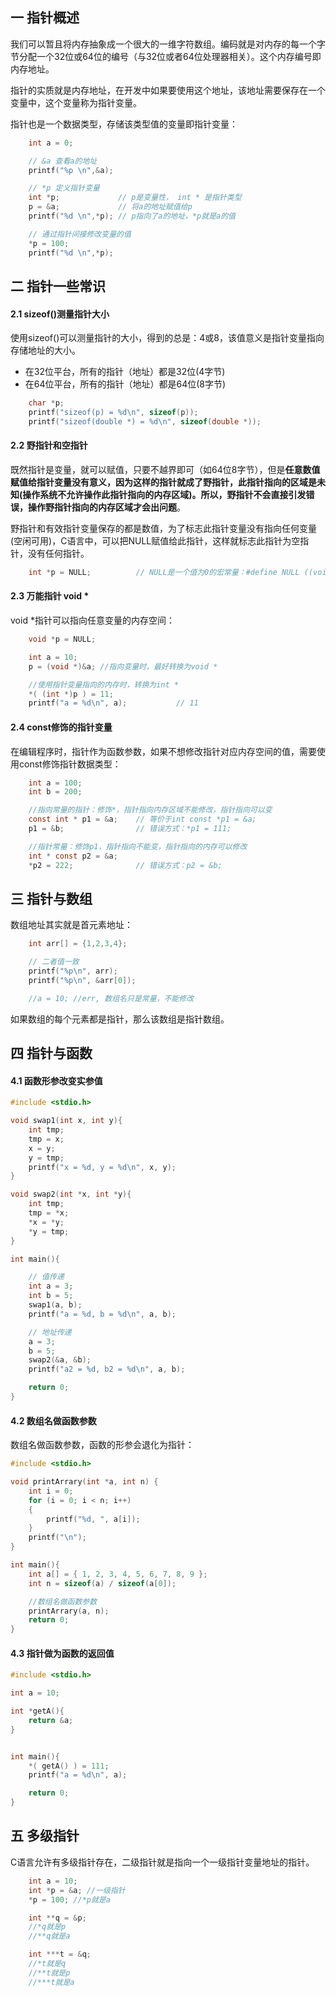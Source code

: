## 一 指针概述

我们可以暂且将内存抽象成一个很大的一维字符数组。编码就是对内存的每一个字节分配一个32位或64位的编号（与32位或者64位处理器相关）。这个内存编号即内存地址。  

指针的实质就是内存地址，在开发中如果要使用这个地址，该地址需要保存在一个变量中，这个变量称为指针变量。  

指针也是一个数据类型，存储该类型值的变量即指针变量：
```c
    int a = 0;

    // &a 查看a的地址
    printf("%p \n",&a);    

    // *p 定义指针变量
    int *p;             // p是变量性， int * 是指针类型
    p = &a;             // 将a的地址赋值给p
    printf("%d \n",*p); // p指向了a的地址，*p就是a的值

    // 通过指针间接修改变量的值
    *p = 100;
    printf("%d \n",*p); 
```

## 二 指针一些常识

#### 2.1 sizeof()测量指针大小

使用sizeof()可以测量指针的大小，得到的总是：4或8，该值意义是指针变量指向存储地址的大小。
- 在32位平台，所有的指针（地址）都是32位(4字节)
- 在64位平台，所有的指针（地址）都是64位(8字节)

```c
    char *p;
    printf("sizeof(p) = %d\n", sizeof(p));
    printf("sizeof(double *) = %d\n", sizeof(double *));
```

#### 2.2 野指针和空指针

既然指针是变量，就可以赋值，只要不越界即可（如64位8字节），但是**任意数值赋值给指针变量没有意义，因为这样的指针就成了野指针，此指针指向的区域是未知(操作系统不允许操作此指针指向的内存区域)。所以，野指针不会直接引发错误，操作野指针指向的内存区域才会出问题**。  

野指针和有效指针变量保存的都是数值，为了标志此指针变量没有指向任何变量(空闲可用)，C语言中，可以把NULL赋值给此指针，这样就标志此指针为空指针，没有任何指针。  

```c
    int *p = NULL;          // NULL是一个值为0的宏常量：#define NULL ((void *)0)
```

#### 2.3 万能指针 void *

void *指针可以指向任意变量的内存空间：
```c
	void *p = NULL;

	int a = 10;
	p = (void *)&a; //指向变量时，最好转换为void *

	//使用指针变量指向的内存时，转换为int *
	*( (int *)p ) = 11;
	printf("a = %d\n", a);           // 11
```

#### 2.4 const修饰的指针变量

在编辑程序时，指针作为函数参数，如果不想修改指针对应内存空间的值，需要使用const修饰指针数据类型：
```c
	int a = 100;
	int b = 200;

    //指向常量的指针：修饰*，指针指向内存区域不能修改，指针指向可以变
	const int * p1 = &a;    // 等价于int const *p1 = &a;
	p1 = &b;                // 错误方式：*p1 = 111;

    //指针常量：修饰p1，指针指向不能变，指针指向的内存可以修改
	int * const p2 = &a;
	*p2 = 222;              // 错误方式：p2 = &b;
```

## 三 指针与数组

数组地址其实就是首元素地址：
```c
    int arr[] = {1,2,3,4};

    // 二者值一致
    printf("%p\n", arr);
    printf("%p\n", &arr[0]);

    //a = 10; //err, 数组名只是常量，不能修改
```

如果数组的每个元素都是指针，那么该数组是指针数组。

## 四 指针与函数

#### 4.1 函数形参改变实参值

```c
#include <stdio.h>

void swap1(int x, int y){
	int tmp;
	tmp = x;
	x = y;
	y = tmp;
	printf("x = %d, y = %d\n", x, y);
}

void swap2(int *x, int *y){
	int tmp;
	tmp = *x;
	*x = *y;
	*y = tmp;
}

int main(){

    // 值传递
	int a = 3;
	int b = 5;
	swap1(a, b); 
	printf("a = %d, b = %d\n", a, b);

    // 地址传递
	a = 3;
	b = 5;
	swap2(&a, &b); 
	printf("a2 = %d, b2 = %d\n", a, b);

	return 0;
}
```

#### 4.2 数组名做函数参数
数组名做函数参数，函数的形参会退化为指针：
```c
#include <stdio.h>

void printArrary(int *a, int n)	{
	int i = 0;
	for (i = 0; i < n; i++)
	{
		printf("%d, ", a[i]);
	}
	printf("\n");
}

int main(){
	int a[] = { 1, 2, 3, 4, 5, 6, 7, 8, 9 };
	int n = sizeof(a) / sizeof(a[0]);

	//数组名做函数参数
	printArrary(a, n); 
	return 0;
}
```

#### 4.3 指针做为函数的返回值

```c
#include <stdio.h>

int a = 10;

int *getA(){
	return &a;
}


int main(){
	*( getA() ) = 111;
	printf("a = %d\n", a);

	return 0;
}
```

## 五 多级指针

C语言允许有多级指针存在，二级指针就是指向一个一级指针变量地址的指针。  

```c
	int a = 10;
	int *p = &a; //一级指针
	*p = 100; //*p就是a

	int **q = &p;
	//*q就是p
	//**q就是a

	int ***t = &q;
	//*t就是q
	//**t就是p
	//***t就是a
```